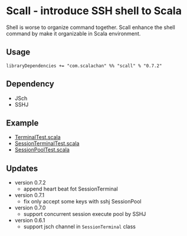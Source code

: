 # Scall - introduce SSH shell to Scala
Shell is worse to organize command together. Scall enhance the shell command by make it organizable in Scala environment.

## Usage
`libraryDependencies += "com.scalachan" %% "scall" % "0.7.2"`

## Dependency
- JSch
- SSHJ

## Example
- [TerminalTest.scala](https://github.com/LoranceChen/scall/blob/master/src/test/scala/lorance/scall/TerminalTest.scala)
- [SessionTerminalTest.scala](https://github.com/LoranceChen/scall/blob/master/src/test/scala/lorance/scall/SessionTerminalTest.scala)
- [SessionPoolTest.scala](https://github.com/LoranceChen/scall/blob/master/src/test/scala/lorance/scall/SessionPoolTest.scala)


## Updates
- version 0.7.2
  - append heart beat fot SessionTerminal
- version 0.7.1
  - fix only accept some keys with sshj SessionPool
- version 0.7.0
  - support concurrent session execute pool by SSHJ
- version 0.6.1
  - support jsch channel in `SessionTerminal` class
